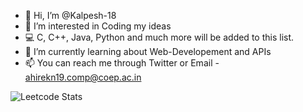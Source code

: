 - 👋 Hi, I’m @Kalpesh-18
- 👀 I’m interested in Coding my ideas
- 💻 C, C++, Java, Python and much more will be added to this list.
- 🌱 I’m currently learning about Web-Developement and APIs
- 📫 You can reach me through Twitter or Email - ahirekn19.comp@coep.ac.in


![Leetcode Stats](https://leetcard.jacoblin.cool/kalpesh-ahire18?font=Bradley_Hand&ext=activity)
<!---
Kalpesh-18/Kalpesh-18 is a ✨ special ✨ repository because its `README.md` (this file) appears on your GitHub profile.
You can click the Preview link to take a look at your changes.
--->
